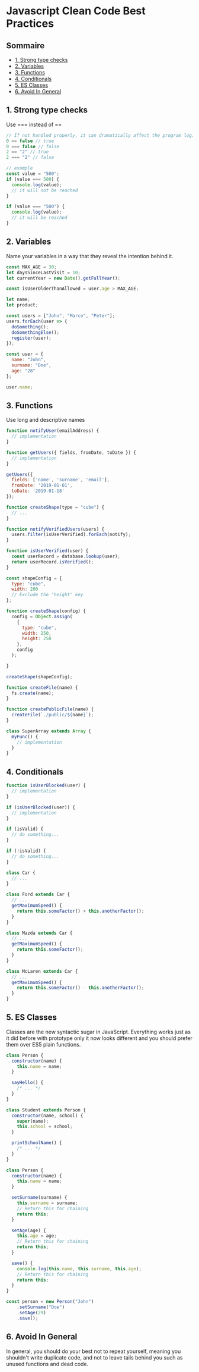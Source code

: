 Javascript Clean Code Best Practices
====================================

## Sommaire

- [1. Strong type checks](#1-Strong-type-checks)
- [2. Variables](#2-Variables)
- [3. Functions](#3-Functions)
- [4. Conditionals](#4-Conditionals)
- [5. ES Classes](#5-ES-Classes)
- [6. Avoid In General](#6-Avoid-In-General)

## 1. Strong type checks

Use === instead of ==

```js
// If not handled properly, it can dramatically affect the program logic. It's like, you expect to go left, but for some reason, you go right.
0 == false // true
0 === false // false
2 == "2" // true
2 === "2" // false

// example
const value = "500";
if (value === 500) {
  console.log(value);
  // it will not be reached
}

if (value === "500") {
  console.log(value);
  // it will be reached
}
```

## 2. Variables

Name your variables in a way that they reveal the intention behind it.

```js
const MAX_AGE = 30;
let daysSinceLastVisit = 10;
let currentYear = new Date().getFullYear();

const isUserOlderThanAllowed = user.age > MAX_AGE;
```

```js
let name;
let product;
```

```js
const users = ["John", "Marco", "Peter"];
users.forEach(user => {
  doSomething();
  doSomethingElse();
  register(user);
});
```

```js
const user = {
  name: "John",
  surname: "Doe",
  age: "28"
};

user.name;
```

## 3. Functions

Use long and descriptive names

```js
function notifyUser(emailAddress) {
  // implementation
}
```

```js
function getUsers({ fields, fromDate, toDate }) {
  // implementation
}

getUsers({
  fields: ['name', 'surname', 'email'],
  fromDate: '2019-01-01',
  toDate: '2019-01-18'
});
```

```js
function createShape(type = "cube") {
  // ...
}
```

```js
function notifyVerifiedUsers(users) {
  users.filter(isUserVerified).forEach(notify);
}

function isUserVerified(user) {
  const userRecord = database.lookup(user);
  return userRecord.isVerified();
}
```

```js
const shapeConfig = {
  type: "cube",
  width: 200
  // Exclude the 'height' key
};

function createShape(config) {
  config = Object.assign(
    {
      type: "cube",
      width: 250,
      height: 250
    },
    config
  );

}

createShape(shapeConfig);
```

```js
function createFile(name) {
  fs.create(name);
}

function createPublicFile(name) {
  createFile(`./public/${name}`);
}
```

```js
class SuperArray extends Array {
  myFunc() {
    // implementation
  }
}
```

## 4. Conditionals

```js
function isUserBlocked(user) {
  // implementation
}

if (isUserBlocked(user)) {
  // implementation
}
```

```js
if (isValid) {
  // do something...
}

if (!isValid) {
  // do something...
}
```

```js
class Car {
  // ...
}

class Ford extends Car {
  // ...
  getMaximumSpeed() {
    return this.someFactor() + this.anotherFactor();
  }
}

class Mazda extends Car {
  // ...
  getMaximumSpeed() {
    return this.someFactor();
  }
}

class McLaren extends Car {
  // ...
  getMaximumSpeed() {
    return this.someFactor() - this.anotherFactor();
  }
}
```

## 5. ES Classes

Classes are the new syntactic sugar in JavaScript. Everything works just as it did before with prototype only it now looks different and you should prefer them over ES5 plain functions.

```js
class Person {
  constructor(name) {
    this.name = name;
  }

  sayHello() {
    /* ... */
  }
}

class Student extends Person {
  constructor(name, school) {
    super(name);
    this.school = school;
  }

  printSchoolName() {
    /* ... */
  }
}
```

```js
class Person {
  constructor(name) {
    this.name = name;
  }

  setSurname(surname) {
    this.surname = surname;
    // Return this for chaining
    return this;
  }

  setAge(age) {
    this.age = age;
    // Return this for chaining
    return this;
  }

  save() {
    console.log(this.name, this.surname, this.age);
    // Return this for chaining
    return this;
  }
}

const person = new Person("John")
    .setSurname("Doe")
    .setAge(29)
    .save();
```

## 6. Avoid In General

In general, you should do your best not to repeat yourself, meaning you shouldn't write duplicate code, and not to leave tails behind you such as unused functions and dead code.
